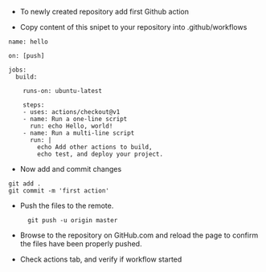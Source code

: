 - To newly created repository add first Github action

- Copy content of this snipet to your repository into .github/workflows
```
name: hello

on: [push]

jobs:
  build:

    runs-on: ubuntu-latest

    steps:
    - uses: actions/checkout@v1
    - name: Run a one-line script
      run: echo Hello, world!
    - name: Run a multi-line script
      run: |
        echo Add other actions to build,
        echo test, and deploy your project.
```


- Now add and commit changes
```
git add .
git commit -m 'first action'
```
- Push the files to the remote.

        git push -u origin master

 - Browse to the repository on GitHub.com and reload the page to confirm the files have been properly pushed.

 - Check actions tab, and verify if workflow started
